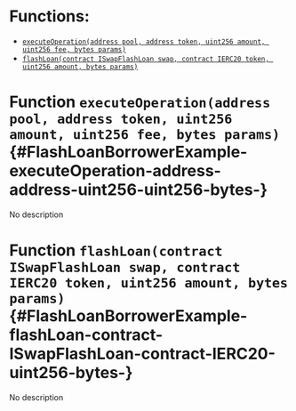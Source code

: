 # Functions:

- [`executeOperation(address pool, address token, uint256 amount, uint256 fee, bytes params)`](#FlashLoanBorrowerExample-executeOperation-address-address-uint256-uint256-bytes-)
- [`flashLoan(contract ISwapFlashLoan swap, contract IERC20 token, uint256 amount, bytes params)`](#FlashLoanBorrowerExample-flashLoan-contract-ISwapFlashLoan-contract-IERC20-uint256-bytes-)

# Function `executeOperation(address pool, address token, uint256 amount, uint256 fee, bytes params)` {#FlashLoanBorrowerExample-executeOperation-address-address-uint256-uint256-bytes-}

No description

# Function `flashLoan(contract ISwapFlashLoan swap, contract IERC20 token, uint256 amount, bytes params)` {#FlashLoanBorrowerExample-flashLoan-contract-ISwapFlashLoan-contract-IERC20-uint256-bytes-}

No description

